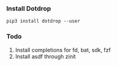 ### Install Dotdrop
```
pip3 install dotdrop --user
```

### Todo
1. Install completions for fd, bat, sdk, fzf
2. Install asdf through zinit